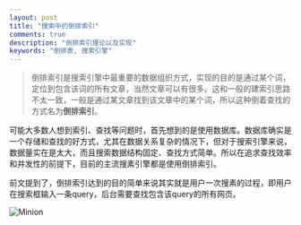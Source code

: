 ```yaml
---
layout: post
title: "搜索中的倒排索引"
comments: true
description: "倒排索引理论以及实现"
keywords: "倒排表, 搜索引擎"
---
```


>倒排索引是搜索引擎中最重要的数据组织方式，实现的目的是通过某个词，定位到包含该词的所有文章，当然文章可以有很多。这和一般的建索引思路不太一致，一般是通过某文章找到该文章中的某个词，所以这种倒着查找的方式名为**倒排索引**。

可能大多数人想到索引、查找等问题时，首先想到的是使用数据库。数据库确实是一个存储和查找的好方式，尤其在数据关系复杂的情况下，但对于搜索引擎来说，数据量实在是太大，而且搜索数据结构固定、查找方式简单。所以在追求查找效率和并发性的前提下，目前的主流搜素引擎都是使用倒排索引。

前文提到了，倒排索引达到的目的简单来说其实就是用户一次搜素的过程，即用户在搜索框输入一条query，后台需要查找包含该query的所有网页。

![Minion](http://octodex.github.com/images/minion.png)